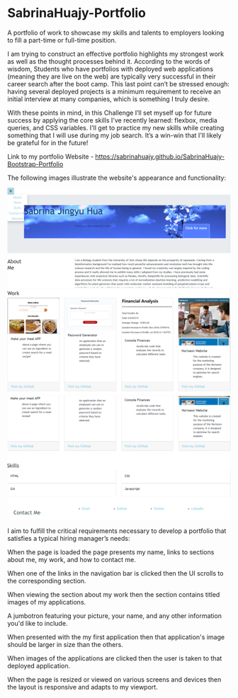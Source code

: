 # SabrinaHuajy-Portfolio

A portfolio of work to showcase my skills and talents to employers looking to fill a part-time or full-time position. 

I am trying to construct an effective portfolio highlights my strongest work as well as the thought processes behind it. According to the words of wisdom, Students who have portfolios with deployed web applications (meaning they are live on the web) are typically very successful in their career search after the boot camp. This last point can’t be stressed enough: having several deployed projects is a minimum requirement to receive an initial interview at many companies, which is something I truly desire.

With these points in mind, in this Challenge I’ll set myself up for future success by applying the core skills I've recently learned: flexbox, media queries, and CSS variables. I'll get to practice my new skills while creating something that I will use during my job search. It’s a win-win that I'll likely be grateful for in the future!

Link to my portfolio Website - https://sabrinahuajy.github.io/SabrinaHuajy-Bootstrap-Portfolio

The following images illustrate the website's appearance and functionality:
<br>

<img src="assets\images\screenshot1.PNG" alt="first screenshot of webpage interface">
<img src="assets\images\screenshot2.PNG" alt="second screenshot of webpage interface">
<img src="assets\images\screenshot3.PNG" alt="third screenshot of webpage interface">



I aim to fulfill the critical requirements necessary to develop a portfolio that satisfies a typical hiring manager’s needs:

When the page is loaded the page presents my name, links to sections about me, my work, and how to contact me.

When one of the links in the navigation bar is clicked then the UI scrolls to the corresponding section.

When viewing the section about my work then the section contains titled images of my applications.

A jumbotron featuring your picture, your name, and any other information you'd like to include.

When presented with the my first application then that application's image should be larger in size than the others.

When images of the applications are clicked then the user is taken to that deployed application.

When the page is resized or viewed on various screens and devices then the layout is responsive and adapts to my viewport.
